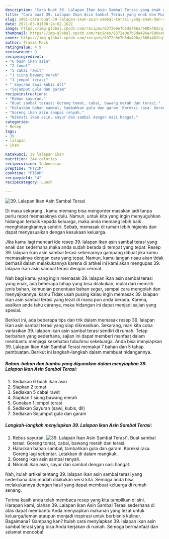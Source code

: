```yaml
---
description: "Cara buat 39. Lalapan Ikan Asin Sambal Terasi yang enak dan Mudah Dibuat"
title: "Cara buat 39. Lalapan Ikan Asin Sambal Terasi yang enak dan Mudah Dibuat"
slug: 1001-cara-buat-39-lalapan-ikan-asin-sambal-terasi-yang-enak-dan-mudah-dibuat
date: 2021-03-01T08:24:02.162Z
image: https://img-global.cpcdn.com/recipes/6372e0e7b5da496a/680x482cq70/39-lalapan-ikan-asin-sambal-terasi-foto-resep-utama.jpg
thumbnail: https://img-global.cpcdn.com/recipes/6372e0e7b5da496a/680x482cq70/39-lalapan-ikan-asin-sambal-terasi-foto-resep-utama.jpg
cover: https://img-global.cpcdn.com/recipes/6372e0e7b5da496a/680x482cq70/39-lalapan-ikan-asin-sambal-terasi-foto-resep-utama.jpg
author: Travis Mack
ratingvalue: 4.9
reviewcount: 9
recipeingredient:
- "6 buah ikan asin"
- "2 tomat"
- "5 cabai rawit"
- "1 siung bawang merah"
- "1 jempol terasi"
- " Sayuran sawi kubis dll"
- "Sejumput gula dan garam"
recipeinstructions:
- "Rebus sayuran."
- "Buat sambal terasi: Goreng tomat, cabai, bawang merah dan terasi."
- "Haluskan bahan sambal, tambahkan gula dan garam. Koreksi rasa. Goreng lagi sebentar. Letakkan di dalam mangkuk."
- "Goreng ikan asin sampai renyah."
- "Nikmati ikan asin, sayur dan sambal dengan nasi hangat."
categories:
- Resep
tags:
- 39
- lalapan
- ikan

katakunci: 39 lalapan ikan 
nutrition: 244 calories
recipecuisine: Indonesian
preptime: "PT21M"
cooktime: "PT58M"
recipeyield: "4"
recipecategory: Lunch

---
```



![39. Lalapan Ikan Asin Sambal Terasi](https://img-global.cpcdn.com/recipes/6372e0e7b5da496a/680x482cq70/39-lalapan-ikan-asin-sambal-terasi-foto-resep-utama.jpg)

Di masa  sekarang , kamu memang bisa mengorder masakan jadi tanpa perlu repot memasaknya dulu. Namun, untuk kita yang ingin menyuguhkan hidangan terbaik kepada keluarga, maka anda memang lebih baik menghidangkannya sendiri. Sebab, memasak di rumah lebih higienis dan dapat menyesuaikan dengan kesukaan keluarga.

Jika kamu lagi mencari ide resep 39. lalapan ikan asin sambal terasi yang enak dan sederhana,maka anda sudah berada di tempat yang tepat. Resep 39. lalapan ikan asin sambal terasi  sebenarnya gampang dibuat jika kamu memasaknya dengan cara yang tepat. Namun, kamu jangan risau akan tidak berhasil dalam melakukannya 
karena di artikel ini kami akan mengupas 39. lalapan ikan asin sambal terasi dengan cermat.  



Nah bagi kamu yang ingin memasak 39. lalapan ikan asin sambal terasi yang enak, ada beberapa tahap yang bisa dilakukan, mulai dari memilih jenis bahan, kemudian penentuan bahan segar, sampai cara mengolah dan menyajikannya. kamu Tidak usah pusing kalau ingin memasak 39. lalapan ikan asin sambal terasi yang lezat di mana pun anda berada. Karena, asalkan anda  tahu caranya, maka hidangan ini dapat menjadi sajian yang spesial.

Berikut ini, ada beberapa tips dan trik dalam memasak resep 39. lalapan ikan asin sambal terasi yang siap dikreasikan. Sekarang, mari kita coba variasikan 39. lalapan ikan asin sambal terasi sendiri di rumah. Tetap berbahan yang sederhana, sajian ini dapat memberi manfaat dalam membantu menjaga kesehatan tubuhmu sekeluarga. Anda bisa menyiapkan 39. Lalapan Ikan Asin Sambal Terasi memakai 7 bahan dan 5 tahap pembuatan. Berikut ini langkah-langkah dalam membuat hidangannya.

<!--inarticleads1-->

##### Bahan-bahan dan bumbu yang digunakan dalam menyiapkan 39. Lalapan Ikan Asin Sambal Terasi:

1. Sediakan 6 buah ikan asin
1. Siapkan 2 tomat
1. Sediakan 5 cabai rawit
1. Siapkan 1 siung bawang merah
1. Gunakan 1 jempol terasi
1. Sediakan  Sayuran (sawi, kubis, dll)
1. Sediakan Sejumput gula dan garam




<!--inarticleads2-->

##### Langkah-langkah menyiapkan 39. Lalapan Ikan Asin Sambal Terasi:

1. Rebus sayuran.
<img src="https://img-global.cpcdn.com/steps/119ae9dea4cea716/160x128cq70/39-lalapan-ikan-asin-sambal-terasi-langkah-memasak-1-foto.jpg" alt="39. Lalapan Ikan Asin Sambal Terasi">1. Buat sambal terasi: Goreng tomat, cabai, bawang merah dan terasi.
1. Haluskan bahan sambal, tambahkan gula dan garam. Koreksi rasa. Goreng lagi sebentar. Letakkan di dalam mangkuk.
1. Goreng ikan asin sampai renyah.
1. Nikmati ikan asin, sayur dan sambal dengan nasi hangat.




Nah, itulah artikel tentang  39. lalapan ikan asin sambal terasi  yang sederhana dan mudah dilakukan versi kita. Semoga anda bisa melakukannya dengan hasil yang dapat membuat keluarga di rumah senang. 

Terima kasih anda telah membaca resep yang kita tampilkan di sini. Harapan kami, olahan  39. Lalapan Ikan Asin Sambal Terasi sederhana di atas dapat membantu Anda menyiapkan makanan yang lezat untuk keluarga/teman ataupun menjadi inspirasi untuk berbisnis kuliner. Bagaimana? Gampang kan? Itulah cara menyiapkan 39. lalapan ikan asin sambal terasi yang bisa Anda kerjakan di rumah. Semoga bermanfaat dan selamat mencoba!

